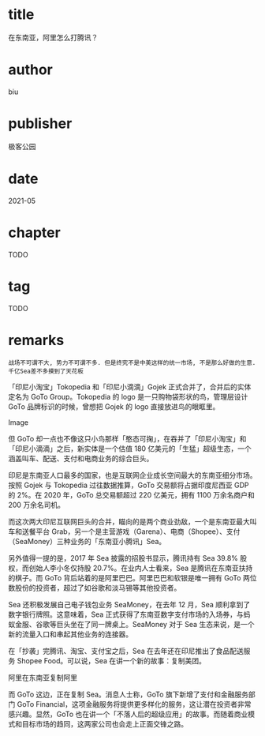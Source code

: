 # title
在东南亚，阿里怎么打腾讯？

# author
biu

# publisher
极客公园

# date
2021-05

# chapter
TODO

# tag
TODO

# remarks
`战场不可谓不大, 势力不可谓不多. 但是终究不是中美这样的统一市场, 不是那么好做的生意. 千亿Sea差不多摸到了天花板`

「印尼小淘宝」Tokopedia 和「印尼小滴滴」Gojek 正式合并了，合并后的实体定名为 GoTo Group。Tokopedia 的 logo 是一只购物袋形状的鸟，管理层设计 GoTo 品牌标识的时候，曾想把 Gojek 的 logo 直接放进鸟的眼眶里。

Image

但 GoTo 却一点也不像这只小鸟那样「憨态可掬」，在吞并了「印尼小淘宝」和「印尼小滴滴」之后，新实体是一个估值 180 亿美元的「生猛」超级生态，一个涵盖叫车、配送、支付和电商业务的综合巨头。



印尼是东南亚人口最多的国家，也是互联网企业成长空间最大的东南亚细分市场。按照 Gojek 与 Tokopedia 过往数据推算，GoTo 交易额将占据印度尼西亚 GDP 的 2%。在 2020 年，GoTo 总交易额超过 220 亿美元，拥有 1100 万余名商户和 200 万余名司机。



而这次两大印尼互联网巨头的合并，瞄向的是两个商业劲敌，一个是东南亚最大叫车和送餐平台 Grab，另一个是主营游戏（Garena）、电商（Shopee）、支付（SeaMoney）三种业务的「东南亚小腾讯」Sea。



另外值得一提的是，2017 年 Sea 披露的招股书显示，腾讯持有 Sea 39.8% 股权，而创始人李小冬仅持股 20.7%。在业内人士看来，Sea 是腾讯在东南亚扶持的棋子。而 GoTo 背后站着的是阿里巴巴。阿里巴巴和软银是唯一拥有 GoTo 两位数股份的投资者，超过了如谷歌和淡马锡等其他投资者。


Sea 还积极发展自己电子钱包业务 SeaMoney，在去年 12 月，Sea 顺利拿到了数字银行牌照。这意味着，Sea 正式获得了东南亚数字支付市场的入场券，与蚂蚁金服、谷歌等巨头坐在了同一牌桌上。SeaMoney 对于 Sea 生态来说，是一个新的流量入口和串起其他业务的连接器。

在「抄袭」完腾讯、淘宝、支付宝之后，Sea 在去年还在印尼推出了食品配送服务 Shopee Food。可以说，Sea 在讲一个新的故事：复制美团。


阿里在东南亚复制阿里




而 GoTo 这边，正在复制 Sea。消息人士称，GoTo 旗下新增了支付和金融服务部门 GoTo Financial，这项金融服务将提供更多样化的服务，这让潜在投资者非常感兴趣。显然，GoTo 也在讲一个「不落人后的超级应用」的故事。而随着商业模式和目标市场的趋同，这两家公司也会走上正面交锋之路。
